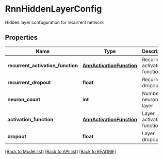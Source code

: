 # RnnHiddenLayerConfig

Hidden layer confuguration for recurrent network
## Properties
Name | Type | Description | Notes
------------ | ------------- | ------------- | -------------
**recurrent_activation_function** | [**AnnActivationFunction**](AnnActivationFunction.md) | Recurrent activation function | [optional] 
**recurrent_dropout** | **float** | Recurrent dropout | [optional] 
**neuron_count** | **int** | Number of neurons in layer | [optional] 
**activation_function** | [**AnnActivationFunction**](AnnActivationFunction.md) | Layer activation function | [optional] 
**dropout** | **float** | Layer dropout | [optional] 

[[Back to Model list]](../README.md#documentation-for-models) [[Back to API list]](../README.md#documentation-for-api-endpoints) [[Back to README]](../README.md)


